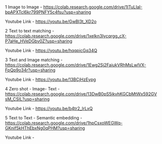 1 Image to Image - https://colab.research.google.com/drive/1ITuLIaI-bpAPXTcl6kr799PNFY5c4fsu?usp=sharing

Youtube Link - https://youtu.be/GwBl3t_XD2o

2 Text to text matching - https://colab.research.google.com/drive/1xelkn3Iycqrgg_cX-P7aHe_HVeDGbv0Z?usp=sharing

Youtube Link - https://youtu.be/hqqpicGq34Q

3 Text and Image matching - https://colab.research.google.com/drive/1Ewg2Sj2FaiukVRhMsLwIVX-FpQp9o34r?usp=sharing

Youtube Link - https://youtu.be/13BCjHzEypg

4 Zero shot - Image- Text - https://colab.research.google.com/drive/13DwB0pS5ikvhKGCbMtWx592GVsM_CSIL?usp=sharing

Youtube Link - https://youtu.be/b4tr2_lrLxQ

5 Text to Text - Semantic embedding - https://colab.research.google.com/drive/1hpCsxoWEGWq-GKnif5kHThEbxNg0qPHM?usp=sharing

Youtube Link - 